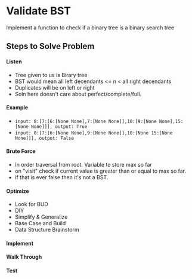 # Validate BST

Implement a function to check if a binary tree is a binary search tree

## Steps to Solve Problem
#### Listen
- Tree given to us is Birary tree
- BST would mean all left decendants <= n < all right decendants
 - Duplicates will be on left or right
- Soln here doesn't care about perfect/complete/full.

#### Example
- `input: 8:[7:[6:[None None],7:[None None]],10:[9:[None None],15:[None None]]], output: True`
- `input: 8:[7:[6:[None None],9:[None None]],10:[None 15:[None None]]], output: False`

#### Brute Force
- In order traversal from root. Variable to store max so far
 - on "visit" check if current value is greater than or equal to max so far. 
 - if that is ever false then it's not a BST.

#### Optimize
- Look for BUD
- DIY
- Simplify & Generalize
- Base Case and Build
- Data Structure Brainstorm

#### Implement
#### Walk Through
#### Test
